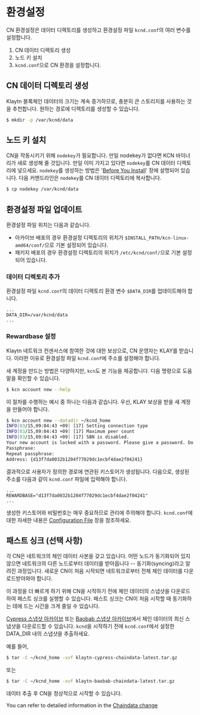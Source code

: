 # 환경설정<a id="configuration"></a>

CN 환경설정은 데이터 디렉토리를 생성하고 환경설정 파일 `kcnd.conf`의 여러 변수를 설정합니다.

1. CN 데이터 디렉토리 생성
2. 노드 키 설치
3. `kcnd.conf`으로 CN 환경을 설정합니다.

## CN 데이터 디렉토리 생성 <a id="cn-data-directory-creation"></a>

Klaytn 블록체인 데이터의 크기는 계속 증가하므로, 충분히 큰 스토리지를 사용하는 것을 추천합니다. 원하는 경로에 디렉토리를 생성할 수 있습니다.

```bash
$ mkdir -p /var/kcnd/data
```

## 노드 키 설치 <a id="install-node-key"></a>

CN을 작동시키기 위해 `nodekey`가 필요합니다. 만일 nodekey가 없다면 KCN 바이너리가 새로 생성해 줄 것입니다. 만일 이미 가지고 있다면 `nodekey`를 CN 데이터 디렉토리에 넣으세요. `nodekey`를 생성하는 방법은 '[Before You Install](../before-you-install.md)' 장에 설명되어 있습니다. 다음 커맨드라인은 `nodekey`를 CN 데이터 디렉토리에 복사합니다.

```bash
$ cp nodekey /var/kcnd/data
```

## 환경설정 파일 업데이트 <a id="update-the-configuration-file"></a>

환경설정 파일 위치는 다음과 같습니다.

* 아카이브 배포의 경우 환경설정 디렉토리의 위치가 `$INSTALL_PATH/kcn-linux-amd64/conf/`으로 기본 설정되어 있습니다.
* 패키지 배포의 경우 환경설정 디렉토리의 위치가 `/etc/kcnd/conf/`으로 기본 설정되어 있습니다.

### 데이터 디렉토리 추가  <a id="add-data-directory"></a>

환경설정 파일 `kcnd.conf`의 데이터 디렉토리 환경 변수 `$DATA_DIR`를 업데이트해야 합니다.

```text
...
DATA_DIR=/var/kcnd/data
...
```

### Rewardbase 설정 <a id="setup-rewardbase"></a>

Klaytn 네트워크 컨센서스에 참여한 것에 대한 보상으로, CN 운영자는 KLAY를 받습니다. 이러한 이유로 환경설정 파일 `kcnd.conf`에 주소를 설정해야 합니다.

새 계정을 만드는 방법은 다양하지만, `kcn`도 본 기능을 제공합니다. 다음 명령으로 도움말을 확인할 수 있습니다.

```bash
$ kcn account new --help
```

이 절차를 수행하는 예시 중 하나는 다음과 같습니다. 우선, KLAY 보상을 받을 새 계정을 만들어야 합니다.

```bash
$ kcn account new --datadir ~/kcnd_home
INFO[03/15,09:04:43 +09] [17] Setting connection type                   nodetype=cn conntype=-0
INFO[03/15,09:04:43 +09] [17] Maximum peer count                        KLAY=25 LES=0 total=25
INFO[03/15,09:04:43 +09] [17] SBN is disabled.
Your new account is locked with a password. Please give a password. Do not forget this password.
Passphrase:
Repeat passphrase:
Address: {d13f7da0032b1204f77029dc1ecbf4dae2f04241}
```

결과적으로 사용자가 정의한 경로에 연관된 키스토어가 생성됩니다. 다음으로, 생성된 주소를 다음과 같이 `kcnd.conf` 파일에 입력해야 합니다.

```text
...
REWARDBASE="d13f7da0032b1204f77029dc1ecbf4dae2f04241"
...
```

생성한 키스토어와 비밀번호는 매우 중요하므로 관리에 주의해야 합니다. `kcnd.conf`에 대한 자세한 내용은 [Configuration File](../../operation-guide/configuration.md) 장을 참조하세요.

## 패스트 싱크 \(선택 사항\) <a id="fast-sync-optional"></a>

각 CN은 네트워크의 체인 데이터 사본을 갖고 있습니다. 어떤 노드가 동기화되어 있지 않으면 네트워크의 다른 노드로부터 데이터를 받아옵니다 -- 동기화(syncing)라고 알려진 과정입니다. 새로운 CN이 처음 시작되면 네트워크로부터 전체 체인 데이터를 다운로드받아와야 합니다.

이 과정을 더 빠르게 하기 위해 CN을 시작하기 전에 체인 데이터의 스냅샷을 다운로드하여 패스트 싱크를 실행할 수 있습니다. 패스트 싱크는 CN이 처음 시작할 때 동기화하는 데에 드는 시간을 크게 줄일 수 있습니다.

[Cypress 스냅샷 아카이브](http://packages.klaytn.net/cypress/chaindata/) 또는 [Baobab 스냅샷 아카이브](http://packages.klaytn.net/baobab/chaindata/)에서 체인 데이터의 최신 스냅샷을 다운로드할 수 있습니다. `kcnd`을 시작하기 전에 `kcnd.conf`에서 설정한 DATA\_DIR 내의 스냅샷을 추출하세요.

예를 들어,

```bash
$ tar -C ~/kcnd_home -xvf klaytn-cypress-chaindata-latest.tar.gz
```

또는

```bash
$ tar -C ~/kcnd_home -xvf klaytn-baobab-chaindata-latest.tar.gz
```

데이터 추출 후 CN을 정상적으로 시작할 수 있습니다.

You can refer to detailed information in the [Chaindata change](../../../../../operation-guide/chaindata-change.md)

